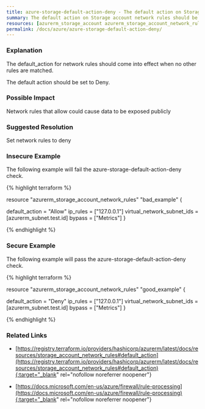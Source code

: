 ```yaml
---
title: azure-storage-default-action-deny - The default action on Storage account network rules should be set to deny
summary: The default action on Storage account network rules should be set to deny 
resources: [azurerm_storage_account azurerm_storage_account_network_rules] 
permalink: /docs/azure/azure-storage-default-action-deny/
---
```

### Explanation


The default_action for network rules should come into effect when no other rules are matched.

The default action should be set to Deny.


### Possible Impact
Network rules that allow could cause data to be exposed publicly

### Suggested Resolution
Set network rules to deny


### Insecure Example

The following example will fail the azure-storage-default-action-deny check.

{% highlight terraform %}

resource "azurerm_storage_account_network_rules" "bad_example" {
  
  default_action             = "Allow"
  ip_rules                   = ["127.0.0.1"]
  virtual_network_subnet_ids = [azurerm_subnet.test.id]
  bypass                     = ["Metrics"]
}

{% endhighlight %}



### Secure Example

The following example will pass the azure-storage-default-action-deny check.

{% highlight terraform %}

resource "azurerm_storage_account_network_rules" "good_example" {
  
  default_action             = "Deny"
  ip_rules                   = ["127.0.0.1"]
  virtual_network_subnet_ids = [azurerm_subnet.test.id]
  bypass                     = ["Metrics"]
}

{% endhighlight %}



### Related Links


- [https://registry.terraform.io/providers/hashicorp/azurerm/latest/docs/resources/storage_account_network_rules#default_action](https://registry.terraform.io/providers/hashicorp/azurerm/latest/docs/resources/storage_account_network_rules#default_action){:target="_blank" rel="nofollow noreferrer noopener"}

- [https://docs.microsoft.com/en-us/azure/firewall/rule-processing](https://docs.microsoft.com/en-us/azure/firewall/rule-processing){:target="_blank" rel="nofollow noreferrer noopener"}


